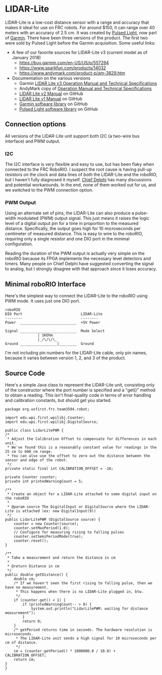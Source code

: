 # LIDAR-Lite

LIDAR-Lite is a low-cost distance sensor with a range and accuracy that makes it ideal for use on FRC robots. For around $150, it can range over 40 meters with an accuracy of 2.5 cm. It was created by [Pulsed Light](https://www.pulsedlight3d.com/), now part of [Garmin](https://www.garmin.com/en-US/). There have been three versions of the product. The first two were sold by Pulsed Light before the Garmin acquisition. Some useful links:

* A few of our favorite sources for LIDAR-Lite v3 (current model as of January 2018)
    * https://buy.garmin.com/en-US/US/p/557294
    * https://www.sparkfun.com/products/14032
    * https://www.andymark.com/product-p/am-3829.htm
* Documentation on the various versions
    * Garmin [LIDAR Lite v3 Operation Manual and Technical Specifications](https://static.garmin.com/pumac/LIDAR_Lite_v3_Operation_Manual_and_Technical_Specifications.pdf)
    * AndyMark copy of [Operation Manual and Technical Specifications](http://files.andymark.com/PDFs/pli-06-instruction.pdf)
    * [LIDAR Lite v2 Manual](https://github.com/PulsedLight3D/LIDAR-Lite-Documentation/blob/master/Docs/LIDAR-Lite-v2-Docs.pdf) on GitHub
    * [LIDAR Lite v1 Manual](https://github.com/PulsedLight3D/LIDAR-Lite-Documentation/blob/master/Docs/LIDAR-Lite-v1-docs.pdf) on GitHub
    * [Garmin software library](https://github.com/garmin/LIDARLite_v3_Arduino_Library) on GitHub
    * [Pulsed Light software library](https://github.com/PulsedLight3D) on GitHub

## Connection options

All versions of the LIDAR-Lite unit support both I2C (a two-wire bus interface) and PWM output.

### I2C

The I2C interface is very flexible and easy to use, but has been flaky when connected to the FRC RoboRIO. I suspect the root cause is having pull-up resistors on the clock and data lines of _both_ the LIDAR-Lite and the roboRIO, but I haven't fully diagnosed it myself. [Chief Delphi](https://www.chiefdelphi.com/) has many discussions and potential workarounds. In the end, none of them worked out for us, and we switched to the PWM connection option.

### PWM Output

Using an alternate set of pins, the LIDAR-Lite can also produce a pulse-width modulated (PWM) output signal. This just means it raises the logic level of a digital output pin for a time in proportion to the measured distance. Specifically, the output goes high for 10 microseconds per centimeter of measured distance. This is easy to wire to the roboRIO, requiring only a single resistor and one DIO port in the minimal configuration.

Reading the duration of the PWM output is actually very simple on the roboRIO because its FPGA implements the necessary level detectors and timers. Many people on Chief Delphi have suggested converting the signal to analog, but I strongly disagree with that approach since it loses accuracy.

## Minimal roboRIO Interface

Here's the simplest way to connect the LIDAR-Lite to the roboRIO using PWM mode. It uses just one DIO port.

    roboRIO
    DIO Port                           LIDAR-Lite
    --------                           --------
    Power  __________________________  +5V Power

    Signal __________________________  Mode Select
                   | 1KOhm
                   |_/\/\/\_
    Ground _________________|________  Ground

I'm not including pin numbers for the LIDAR-Lite cable, only pin names, because it varies between version 1, 2, and 3 of the product.

## Source Code

Here's a simple Java class to represent the LIDAR-Lite unit, consisting only of the constructor where the port number is specified and a "get()" method to obtain a reading. This isn't final-quality code in terms of error handling and calibration constants, but should get you started.

    package org.usfirst.frc.team3504.robot;

    import edu.wpi.first.wpilibj.Counter;
    import edu.wpi.first.wpilibj.DigitalSource;

    public class LidarLitePWM {
	/*
	 * Adjust the Calibration Offset to compensate for differences in each unit.
	 * We've found this is a reasonably constant value for readings in the 25 cm to 600 cm range.
	 * You can also use the offset to zero out the distance between the sensor and edge of the robot.
	 */
	private static final int CALIBRATION_OFFSET = -18;

	private Counter counter;
	private int printedWarningCount = 5;
	
	/**
	 * Create an object for a LIDAR-Lite attached to some digital input on the roboRIO
	 * 
	 * @param source The DigitalInput or DigitalSource where the LIDAR-Lite is attached (ex: new DigitalInput(9))
	 */
	public LidarLitePWM (DigitalSource source) {
		counter = new Counter(source);
	    counter.setMaxPeriod(1.0);
	    // Configure for measuring rising to falling pulses
	    counter.setSemiPeriodMode(true);
	    counter.reset();
	}

	/**
	 * Take a measurement and return the distance in cm
	 * 
	 * @return Distance in cm
	 */
	public double getDistance() {
		double cm;
		/* If we haven't seen the first rising to falling pulse, then we have no measurement.
		 * This happens when there is no LIDAR-Lite plugged in, btw.
		 */
		if (counter.get() < 1) {
			if (printedWarningCount-- > 0) {
				System.out.println("LidarLitePWM: waiting for distance measurement");
			}
			return 0;
		}
		/* getPeriod returns time in seconds. The hardware resolution is microseconds.
		 * The LIDAR-Lite unit sends a high signal for 10 microseconds per cm of distance.
		 */
		cm = (counter.getPeriod() * 1000000.0 / 10.0) + CALIBRATION_OFFSET;
		return cm;
	}
    }
